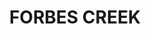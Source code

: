 ---
lastmod: '2025-04-06T06:05:20+00:00'
latitude: -35.4698
layout: suburb
longitude: 149.484038
postcode: '2621'
state: NSW
title: FORBES CREEK
url: /nsw/forbes-creek/
---
